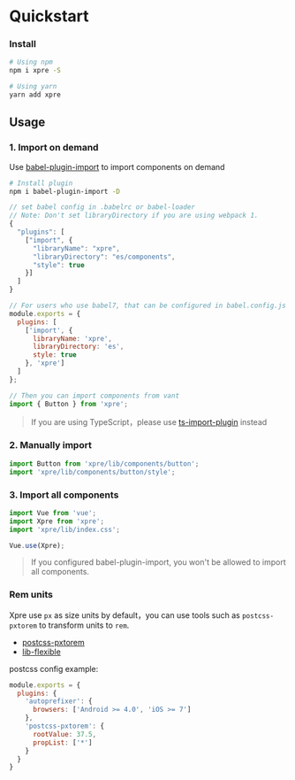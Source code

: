 # Quickstart

### Install

```bash
# Using npm
npm i xpre -S

# Using yarn
yarn add xpre
```

## Usage

### 1. Import on demand

Use [babel-plugin-import](https://github.com/ant-design/babel-plugin-import) to import components on demand

```bash
# Install plugin
npm i babel-plugin-import -D
```

```js
// set babel config in .babelrc or babel-loader
// Note: Don't set libraryDirectory if you are using webpack 1.
{
  "plugins": [
    ["import", {
      "libraryName": "xpre",
      "libraryDirectory": "es/components",
      "style": true
    }]
  ]
}

// For users who use babel7, that can be configured in babel.config.js
module.exports = {
  plugins: [
    ['import', {
      libraryName: 'xpre',
      libraryDirectory: 'es',
      style: true
    }, 'xpre']
  ]
};
```

```js
// Then you can import components from vant
import { Button } from 'xpre';
```

> If you are using TypeScript，please use [ts-import-plugin](https://github.com/Brooooooklyn/ts-import-plugin) instead

### 2. Manually import

```js
import Button from 'xpre/lib/components/button';
import 'xpre/lib/components/button/style';
```
 
### 3. Import all components

```js
import Vue from 'vue';
import Xpre from 'xpre';
import 'xpre/lib/index.css';

Vue.use(Xpre);
```

> If you configured babel-plugin-import, you won't be allowed to import all components.


### Rem units

Xpre use `px` as size units by default，you can use tools such as `postcss-pxtorem` to transform units to `rem`.

- [postcss-pxtorem](https://github.com/cuth/postcss-pxtorem)
- [lib-flexible](https://github.com/amfe/lib-flexible)

postcss config example:

```js
module.exports = {
  plugins: {
    'autoprefixer': {
      browsers: ['Android >= 4.0', 'iOS >= 7']
    },
    'postcss-pxtorem': {
      rootValue: 37.5,
      propList: ['*']
    }
  }
}
```
